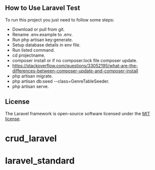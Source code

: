 ## How to Use Laravel Test

To run this project you just need to follow some steps:

- Download or pull from git.
- Rename .env.example to .env.
- Run php artisan key:generate.
- Setup database details in env file.
- Run listed command.
- cd projectname.
- composer install or if no composer.lock file composer update.
- https://stackoverflow.com/questions/33052195/what-are-the-differences-between-composer-update-and-composer-install
- php artisan migrate.
- php artisan db:seed --class=GenreTableSeeder.
- php artisan serve.


## License

The Laravel framework is open-source software licensed under the [MIT license](https://opensource.org/licenses/MIT).
# crud_laravel
# laravel_standard
